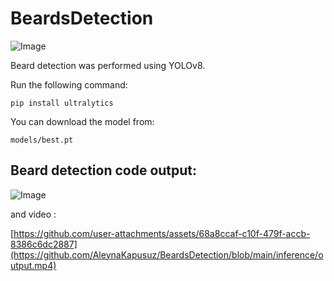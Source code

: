 # BeardsDetection

![Image](https://github.com/user-attachments/assets/2fa1a6f9-6c5f-4143-97d6-99a8c2d3b053)


Beard detection was performed using YOLOv8.

Run the following command:

`pip install ultralytics`


You can download the model from:

`models/best.pt`


## Beard detection code output: 

![Image](https://github.com/user-attachments/assets/612a1274-e43d-4841-99f8-9be154b0c56a)

and video : 


[https://github.com/user-attachments/assets/68a8ccaf-c10f-479f-accb-8386c6dc2887](https://github.com/AleynaKapusuz/BeardsDetection/blob/main/inference/output.mp4)
